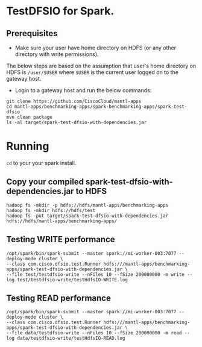 # TestDFSIO for Spark.

## Prerequisites

* Make sure your user have home directory on HDFS (or any other directory with write permissions).

The below steps are based on the assumption that user's home directory on HDFS is `/user/$USER` where `$USER` is the current user logged on to the gateway host.

* Login to a gateway host and run the below commands:

```
git clone https://github.com/CiscoCloud/mantl-apps
cd mantl-apps/benchmarking-apps/spark-benchmarking-apps/spark-test-dfsio
mvn clean package
ls -al target/spark-test-dfsio-with-dependencies.jar
```

# Running

`cd` to your your spark install.

## Copy your compiled spark-test-dfsio-with-dependencies.jar to HDFS

	hadoop fs -mkdir -p hdfs://hdfs/mantl-apps/benchmarking-apps
	hadoop fs -mkdir hdfs://hdfs/test
	hadoop fs -put target/spark-test-dfsio-with-dependencies.jar hdfs://hdfs/mantl-apps/benchmarking-apps/

## Testing WRITE performance

    /opt/spark/bin/spark-submit --master spark://mi-worker-003:7077 --deploy-mode cluster \
	--class com.cisco.dfsio.test.Runner hdfs:///mantl-apps/benchmarking-apps/spark-test-dfsio-with-dependencies.jar \
	--file test/testdfsio-write --nFiles 10 --fSize 200000000 -m write --log test/testdfsio-write/testHdfsIO-WRITE.log

## Testing READ performance

	/opt/spark/bin/spark-submit --master spark://mi-worker-003:7077 --deploy-mode cluster \
	--class com.cisco.dfsio.test.Runner hdfs:///mantl-apps/benchmarking-apps/spark-test-dfsio-with-dependencies.jar \
	--file data/testdfsio-write --nFiles 10 --fSize 200000000 -m read --log data/testdfsio-write/testHdfsIO-READ.log